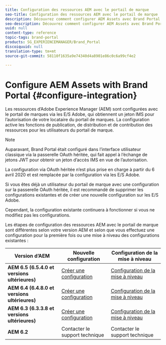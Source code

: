 ```yaml
---
title: Configuration des ressources AEM avec le portail de marque
seo-title: Configuration des ressources AEM avec le portail de marque
description: Découvrez comment configurer AEM Assets avec Brand Portal.
seo-description: Découvrez comment configurer AEM Assets avec Brand Portal.
uuid: null
content-type: reference
topic-tags: brand-portal
products: SG_EXPERIENCEMANAGER/Brand_Portal
discoiquuid: null
translation-type: tm+mt
source-git-commit: 58110f1635a9e74340d4a8901e86c0c6a99cf4e2

---
```



# Configure AEM Assets with Brand Portal {#configure-integration}

Les ressources d’Adobe Experience Manager (AEM) sont configurées avec le portail de marques via les E/S Adobe, qui obtiennent un jeton IMS pour l’autorisation de votre locataire du portail de marques. La configuration active les fonctions de publication, de distribution et de contribution des ressources pour les utilisateurs du portail de marque.

>[!NOTE]
>
>Auparavant, Brand Portal était configuré dans l’interface utilisateur classique via la passerelle OAuth héritée, qui fait appel à l’échange de jetons JWT pour obtenir un jeton d’accès IMS en vue de l’autorisation.
>
>La configuration via OAuth héritée n’est plus prise en charge à partir du 6 avril 2020 et est remplacée par la configuration via les E/S Adobe.
>
>Si vous êtes déjà un utilisateur du portail de marque avec une configuration sur la passerelle OAuth héritée, il est recommandé de supprimer les configurations existantes et de créer une nouvelle configuration sur les E/S Adobe.
>
>Cependant, la configuration existante continuera à fonctionner si vous ne modifiez pas les configurations.

Les étapes de configuration des ressources AEM avec le portail de marque sont différentes selon votre version AEM et selon que vous effectuez une configuration pour la première fois ou une mise à niveau des configurations existantes :

| **Version d’AEM** | **Nouvelle configuration** | **Configuration de la mise à niveau** |
|---|---|---|
| **AEM 6.5 (6.5.4.0 et versions ultérieures)** | [Créer une configuration](https://docs.adobe.com/content/help/en/experience-manager-65/assets/brandportal/configure-aem-assets-with-brand-portal.html) | [Configuration de la mise à niveau](https://docs.adobe.com/content/help/en/experience-manager-65/assets/brandportal/configure-aem-assets-with-brand-portal.html#upgrade-integration-65) |
| **AEM 6.4 (6.4.8.0 et versions ultérieures)** | [Créer une configuration](https://docs.adobe.com/content/help/en/experience-manager-64/assets/brandportal/configure-aem-assets-with-brand-portal.html) | [Configuration de la mise à niveau](https://docs.adobe.com/content/help/en/experience-manager-64/assets/brandportal/configure-aem-assets-with-brand-portal.html#upgrade-integration-64) |
| **AEM 6.3 (6.3.3.8 et versions ultérieures)** | [Créer une configuration](https://helpx.adobe.com/experience-manager/6-3/assets/using/brand-portal-configuring-integration.html) | [Configuration de la mise à niveau](https://helpx.adobe.com/experience-manager/6-3/assets/using/brand-portal-configuring-integration.html#Upgradeconfiguration) |
| **AEM 6.2** | Contacter le support technique | Contacter le support technique |


<!--
   Comment Type: draft

   <li> </li>
   -->

<!--
   Comment Type: draft

   <li>Step text</li>
   -->
